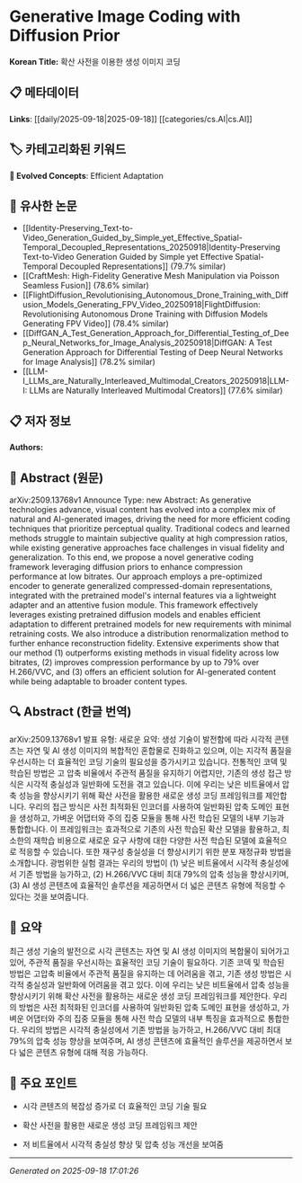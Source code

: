 
# Generative Image Coding with Diffusion Prior

**Korean Title:** 확산 사전을 이용한 생성 이미지 코딩

## 📋 메타데이터

**Links**: [[daily/2025-09-18|2025-09-18]] [[categories/cs.AI|cs.AI]]

## 🏷️ 카테고리화된 키워드
**🚀 Evolved Concepts**: Efficient Adaptation

## 🔗 유사한 논문
- [[Identity-Preserving_Text-to-Video_Generation_Guided_by_Simple_yet_Effective_Spatial-Temporal_Decoupled_Representations_20250918|Identity-Preserving Text-to-Video Generation Guided by Simple yet Effective Spatial-Temporal Decoupled Representations]] (79.7% similar)
- [[CraftMesh: High-Fidelity Generative Mesh Manipulation via Poisson Seamless Fusion]] (78.6% similar)
- [[FlightDiffusion_Revolutionising_Autonomous_Drone_Training_with_Diffusion_Models_Generating_FPV_Video_20250918|FlightDiffusion: Revolutionising Autonomous Drone Training with Diffusion Models Generating FPV Video]] (78.4% similar)
- [[DiffGAN_A_Test_Generation_Approach_for_Differential_Testing_of_Deep_Neural_Networks_for_Image_Analysis_20250918|DiffGAN: A Test Generation Approach for Differential Testing of Deep Neural Networks for Image Analysis]] (78.2% similar)
- [[LLM-I_LLMs_are_Naturally_Interleaved_Multimodal_Creators_20250918|LLM-I: LLMs are Naturally Interleaved Multimodal Creators]] (77.6% similar)

## 📋 저자 정보

**Authors:** 

## 📄 Abstract (원문)

arXiv:2509.13768v1 Announce Type: new 
Abstract: As generative technologies advance, visual content has evolved into a complex mix of natural and AI-generated images, driving the need for more efficient coding techniques that prioritize perceptual quality. Traditional codecs and learned methods struggle to maintain subjective quality at high compression ratios, while existing generative approaches face challenges in visual fidelity and generalization. To this end, we propose a novel generative coding framework leveraging diffusion priors to enhance compression performance at low bitrates. Our approach employs a pre-optimized encoder to generate generalized compressed-domain representations, integrated with the pretrained model's internal features via a lightweight adapter and an attentive fusion module. This framework effectively leverages existing pretrained diffusion models and enables efficient adaptation to different pretrained models for new requirements with minimal retraining costs. We also introduce a distribution renormalization method to further enhance reconstruction fidelity. Extensive experiments show that our method (1) outperforms existing methods in visual fidelity across low bitrates, (2) improves compression performance by up to 79% over H.266/VVC, and (3) offers an efficient solution for AI-generated content while being adaptable to broader content types.

## 🔍 Abstract (한글 번역)

arXiv:2509.13768v1 발표 유형: 새로운
요약: 생성 기술이 발전함에 따라 시각적 콘텐츠는 자연 및 AI 생성 이미지의 복합적인 혼합물로 진화하고 있으며, 이는 지각적 품질을 우선시하는 더 효율적인 코딩 기술의 필요성을 증가시키고 있습니다. 전통적인 코덱 및 학습된 방법은 고 압축 비율에서 주관적 품질을 유지하기 어렵지만, 기존의 생성 접근 방식은 시각적 충실성과 일반화에 도전을 겪고 있습니다. 이에 우리는 낮은 비트율에서 압축 성능을 향상시키기 위해 확산 사전을 활용한 새로운 생성 코딩 프레임워크를 제안합니다. 우리의 접근 방식은 사전 최적화된 인코더를 사용하여 일반화된 압축 도메인 표현을 생성하고, 가벼운 어댑터와 주의 집중 모듈을 통해 사전 학습된 모델의 내부 기능과 통합합니다. 이 프레임워크는 효과적으로 기존의 사전 학습된 확산 모델을 활용하고, 최소한의 재학습 비용으로 새로운 요구 사항에 대한 다양한 사전 학습된 모델에 효율적으로 적응할 수 있습니다. 또한 재구성 충실성을 더 향상시키기 위한 분포 재정규화 방법을 소개합니다. 광범위한 실험 결과는 우리의 방법이 (1) 낮은 비트율에서 시각적 충실성에서 기존 방법을 능가하고, (2) H.266/VVC 대비 최대 79%의 압축 성능을 향상시키며, (3) AI 생성 콘텐츠에 효율적인 솔루션을 제공하면서 더 넓은 콘텐츠 유형에 적응할 수 있다는 것을 보여줍니다.

## 📝 요약

최근 생성 기술의 발전으로 시각 콘텐츠는 자연 및 AI 생성 이미지의 복합물이 되어가고 있어, 주관적 품질을 우선시하는 효율적인 코딩 기술이 필요하다. 기존 코덱 및 학습된 방법은 고압축 비율에서 주관적 품질을 유지하는 데 어려움을 겪고, 기존 생성 방법은 시각적 충실성과 일반화에 어려움을 겪고 있다. 이에 우리는 낮은 비트율에서 압축 성능을 향상시키기 위해 확산 사전을 활용하는 새로운 생성 코딩 프레임워크를 제안한다. 우리의 방법은 사전 최적화된 인코더를 사용하여 일반화된 압축 도메인 표현을 생성하고, 가벼운 어댑터와 주의 집중 모듈을 통해 사전 학습 모델의 내부 특징을 효과적으로 통합한다. 우리의 방법은 시각적 충실성에서 기존 방법을 능가하고, H.266/VVC 대비 최대 79%의 압축 성능 향상을 보여주며, AI 생성 콘텐츠에 효율적인 솔루션을 제공하면서 보다 넓은 콘텐츠 유형에 대해 적응 가능하다.

## 🎯 주요 포인트

- 시각 콘텐츠의 복잡성 증가로 더 효율적인 코딩 기술 필요

- 확산 사전을 활용한 새로운 생성 코딩 프레임워크 제안

- 저 비트율에서 시각적 충실성 향상 및 압축 성능 개선을 보여줌

---

*Generated on 2025-09-18 17:01:26*